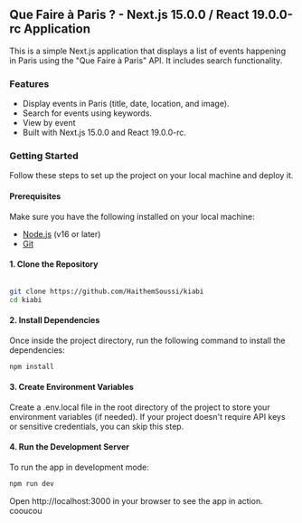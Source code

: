 ## Que Faire à Paris ? - Next.js 15.0.0 / React 19.0.0-rc Application

This is a simple Next.js application that displays a list of events happening in Paris using the "Que Faire à Paris" API. It includes search functionality.

### Features
- Display events in Paris (title, date, location, and image).
- Search for events using keywords.
- View by event
- Built with Next.js 15.0.0 and React 19.0.0-rc.

### Getting Started

Follow these steps to set up the project on your local machine and deploy it.

#### Prerequisites

Make sure you have the following installed on your local machine:

- <a href="https://nodejs.org" target="_blank">Node.js</a> (v16 or later)
- <a href="https://git-scm.com" target="_blank">Git</a>

#### 1. Clone the Repository

```bash

git clone https://github.com/HaithemSoussi/kiabi
cd kiabi
```

#### 2. Install Dependencies

Once inside the project directory, run the following command to install the dependencies:

```bash
npm install
```

#### 3. Create Environment Variables

Create a .env.local file in the root directory of the project to store your environment variables (if needed). If your project doesn't require API keys or sensitive credentials, you can skip this step.
#### 4. Run the Development Server

To run the app in development mode:

```bash
npm run dev
```

Open http://localhost:3000 in your browser to see the app in action.
cooucou